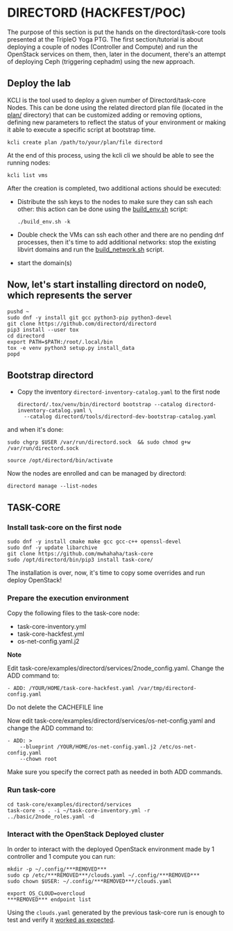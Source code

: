 DIRECTORD (HACKFEST/POC)
========================

The purpose of this section is put the hands on the directord/task-core tools presented at the TripleO Yoga PTG.
The first section/tutorial is about deploying a couple of nodes (Controller and Compute) and run the OpenStack
services on them, then, later in the document, there's an attempt of deploying Ceph (triggering cephadm) using
the new approach.

## Deploy the lab


KCLI is the tool used to deploy a given number of Directord/task-core Nodes. This can be done using the related
directord plan file (located in the [plan/](https://github.com/fmount/tripleo-xena/tree/master/cephadm_deploy/directord/plan/)
directory) that can be customized adding or removing options, defining new parameters to reflect
the status of your environment or making it able to execute a specific script at bootstrap time.

    kcli create plan /path/to/your/plan/file directord

At the end of this process, using the kcli cli we should be able to see the running nodes:

    kcli list vms

After the creation is completed, two additional actions should be executed:

* Distribute the ssh keys to the nodes to make sure they can ssh each other: this action can be done using the
  [build_env.sh](https://github.com/fmount/tripleo-xena/tree/master/cephadm_deploy/build_env.sh) script:

    ```
    ./build_env.sh -k
    ```


* Double check the VMs can ssh each other and there are no pending dnf processes, then it's time to add additional
  networks: stop the existing libvirt domains and run the [build_network.sh](https://github.com/fmount/tripleo-xena/tree/master/cephadm_deploy/directord/build_network.sh) script.

* start the domain(s)


## Now, let's start installing directord on node0, which represents the server

    pushd ~
    sudo dnf -y install git gcc python3-pip python3-devel
    git clone https://github.com/directord/directord
    pip3 install --user tox
    cd directord
    export PATH=$PATH:/root/.local/bin
    tox -e venv python3 setup.py install_data
    popd


## Bootstrap directord

* Copy the inventory `directord-inventory-catalog.yaml` to the first node

    ```
    directord/.tox/venv/bin/directord bootstrap --catalog directord-inventory-catalog.yaml \
      --catalog directord/tools/directord-dev-bootstrap-catalog.yaml
    ```


and when it's done:

    sudo chgrp $USER /var/run/directord.sock  && sudo chmod g+w /var/run/directord.sock

    source /opt/directord/bin/activate

Now the nodes are enrolled and can be managed by directord:

    directord manage --list-nodes


## TASK-CORE

### Install task-core on the first node

    sudo dnf -y install cmake make gcc gcc-c++ openssl-devel
    sudo dnf -y update libarchive
    git clone https://github.com/mwhahaha/task-core
    sudo /opt/directord/bin/pip3 install task-core/


The installation is over, now, it's time to copy some overrides and run deploy OpenStack!

### Prepare the execution environment

Copy the following files to the task-core node:

* task-core-inventory.yml
* task-core-hackfest.yml
* os-net-config.yaml.j2

**Note**

Edit task-core/examples/directord/services/2node_config.yaml. Change the ADD command to:

    - ADD: /YOUR/HOME/task-core-hackfest.yaml /var/tmp/directord-config.yaml

Do not delete the CACHEFILE line

Now edit task-core/examples/directord/services/os-net-config.yaml and change the ADD command to:

    - ADD: >
        --blueprint /YOUR/HOME/os-net-config.yaml.j2 /etc/os-net-config.yaml
        --chown root

Make sure you specify the correct path as needed in both ADD commands.

### Run task-core

    cd task-core/examples/directord/services
    task-core -s . -i ~/task-core-inventory.yml -r ../basic/2node_roles.yaml -d

### Interact with the OpenStack Deployed cluster

In order to interact with the deployed OpenStack environment made by 1 controller and 1 compute
you can run:

    mkdir -p ~/.config/***REMOVED***
    sudo cp /etc/***REMOVED***/clouds.yaml ~/.config/***REMOVED***
    sudo chown $USER: ~/.config/***REMOVED***/clouds.yaml

    export OS_CLOUD=overcloud
    ***REMOVED*** endpoint list

Using the `clouds.yaml` generated by the previous task-core run is enough to test and verify it
[worked as expected](https://paste.opendev.org/show/810065).
